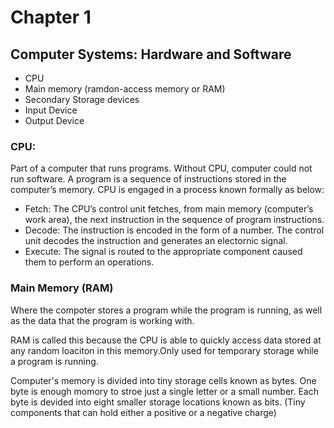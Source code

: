 # Chapter 1

## Computer Systems: Hardware and Software
- CPU
- Main memory (ramdon-access memory or RAM)
- Secondary Storage devices
- Input Device
- Output Device

### CPU: 	
Part of a computer that runs programs. Without CPU, computer could not run software.
A program is a sequence of instructions stored in the computer’s memory. CPU is engaged in a process known formally as below:

- Fetch: The CPU’s control unit fetches, from main memory (computer’s work area), the next instruction in the sequence of program instructions. 
- Decode: The instruction is encoded in the form of a number. The control unit decodes the instruction and generates an electornic signal.
- Execute: The signal is routed to the appropriate component caused them to perform an operations.

### Main Memory (RAM)
Where the compoter stores a program while the program is running, as well as the data that the program is working with.

RAM is called this because the CPU is able to quickly access data stored at any random loaciton in this memory.Only used for temporary storage while a program is running.

Computer's memory is divided into tiny storage cells known as bytes. One byte is enough momory to stroe just a single letter or a small number. Each byte is devided into eight smaller storage locations known as bits. (Tiny components that can hold either a positive or a negative charge)
